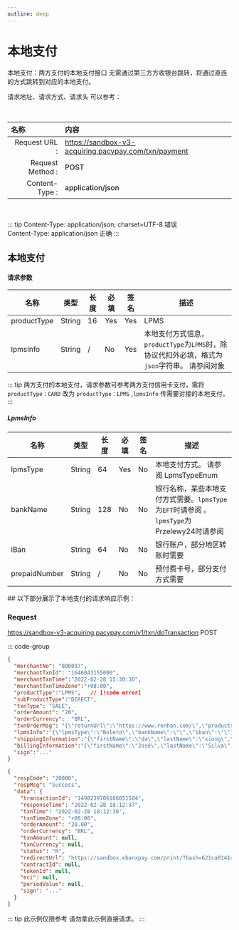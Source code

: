 ```yaml
---
outline: deep
---
```

<script setup>



import {reactive, ref, watch, onMounted, unref } from 'vue'; 
import {requestGen, secret} from "./util/utils";
import {ProductTypeEnumTable,SubProductTypeEnumTable,TxnTypeEnumTable} from "./util/constants";
import CMExample from './components/CMExample.vue';
import CMNote from './components/CMNote.vue';
import CustomPopover from './components/element-ui/CustomPopover.vue'; 
import CustomTable from "./components/element-ui/CustomTable.vue";
import {TopRight, View} from "@element-plus/icons-vue";
import { ClickOutside as vClickOutside } from 'element-plus';


</script>

# 本地支付
本地支付：两方支付的本地支付接口 无需通过第三方方收银台跳转，将通过直连的方式跳转到对应的本地支付。


请求地址、请求方式、请求头 可以参考：


<br>

|   <div style="text-align: left;">名称</div>| 内容                                                          |
|----------------:|:---------------------------------------------------------------|
| Request URL :    | https://sandbox-v3-acquiring.pacypay.com/txn/payment  |
| Request Method : | <div style="color:var(--vp-c-brand-1);font-weight:500;"> POST  </div>                                                        |
| Content-Type :  | <div style="color:var(--vp-c-brand-1);font-weight:500;">application/json      </div>                                        |

<br>

<div class="alertbox3">

::: tip  Content-Type: application/json; charset=UTF-8 错误   <br>Content-Type: application/json 正确 
:::

</div>

## 本地支付

#### 请求参数

<div class="custom-table bordered-table">

| 名称          | 类型     | 长度 | 必填  | 签名  | 描述                       |
|-------------|--------|----|-----|-----|--------------------------|
| productType | String | 16 | Yes | Yes | LPMS  |
| lpmsInfo | String | / | No | Yes | 本地支付方式信息，`productType`为`LPMS`时，除协议代扣外必填，格式为`json`字符串。 请参阅对象   <CustomPopover title="LpmsInfo" width="auto" reference="LpmsInfo" link="/apis/enums.html#lpmsinfo" ></CustomPopover> |


</div>


<div class="alertbox4">

::: tip   两方支付的本地支付，请求参数可参考两方支付信用卡支付，需将 `productType：CARD` 改为 `productType：LPMS` ,`lpmsInfo` 传需要对接的本地支付。
:::

</div>


##### LpmsInfo


<div class="custom-table bordered-table">


| 名称            | 类型     | 长度  | 必填  | 签名 | 描述                                                                                               |
|---------------|--------|-----|-----|----|--------------------------------------------------------------------------------------------------|
| lpmsType      | String | 64  | Yes | No | 本地支付方式。 请参阅 LpmsTypeEnum    <CustomPopover title="EFTBankNameEnum" width="auto" reference="eftbanknameenum" link="/apis/enums.html#lpmstypeenum" ></CustomPopover>                                                                       |
| bankName      | String | 128 | No  | No | 银行名称，某些本地支付方式需要。`lpmsType`为`EFT`时请参阅    <CustomPopover title="EFTBankNameEnum" width="auto" reference="eftbanknameenum" link="/apis/enums.html#eftbanknameenum" ></CustomPopover>      。 `lpmsType`为Przelewy24时请参阅    <CustomPopover title="Przelewy24BankNameEnum" width="auto" reference="Przelewy24BankNameEnum" link="/apis/enums.html#przelewy24banknameenum" ></CustomPopover> |
| iBan          | String | 64  | No  | No | 银行账户，部分地区转账时需要                                                                                   |
| prepaidNumber | String | /   | No  | No | 预付费卡号，部分支付方式需要                                                                                   |

</div>
## 以下部分展示了本地支付的请求响应示例：

### Request

https://sandbox-v3-acquiring.pacypay.com/v1/txn/doTransaction <Badge type="tip">POST</Badge>

::: code-group

```json [请求参数]
{
  "merchantNo": "800037",
  "merchantTxnId": "1646043155000",
  "merchantTxnTime":"2022-02-28 15:30:30",
  "merchantTxnTimeZone":"+08:00",
  "productType":"LPMS",   // [!code error]
  "subProductType":"DIRECT",
  "txnType": "SALE",
  "orderAmount": "20",
  "orderCurrency":  "BRL",
  "txnOrderMsg": "{\"returnUrl\":\"https://www.ronhan.com/\",\"products\":\"[{\\\"name\\\":\\\"iphone 11\\\",\\\"price\\\":\\\"5300.00\\\",\\\"num\\\":\\\"2\\\",\\\"currency\\\":\\\"CNY\\\"}]\",\"transactionIp\":\"2600:1700:f0f1:1e30:d08f:c6da:976c:45cd\",\"appId\":1493520562615545856}",
  "lpmsInfo":"{\"lpmsType\":\"Boleto\",\"bankName\":\"\",\"iban\":\"\"}",  // [!code error]
  "shippingInformation":"{\"firstName\":\"da\",\"lastName\":\"xiong\",\"phone\":\"8522847000\",\"email\":\"shipping@example.com\",\"postalCode\":\"123456\",\"address\":\"HHHEEII\",\"country\":\"MY\",\"province\":\"BABA\",\"city\":\"BALALA\",\"street\":\"1010\",\"number\":\"20-1202\",\"identityNumber\":\"11112223333\",\"birthDate\":\"2020/12/28\"}",
  "billingInformation":"{\"firstName\":\"José\",\"lastName\":\"Silva\",\"phone\":\"8522847035\",\"email\":\"jose@example.com\",\"postalCode\":\"61919-230\",\"address\":\"Rua E\",\"country\":\"BR\",\"province\":\"CE\",\"city\":\"Maracanaú\",\"street\":\"1040\",\"identityNumber\":\"853.513.468-93\",\"birthDate\":\"2000/12/20\"}",
  "sign":"..."
}

```


```json [响应参数]
{
  "respCode": "20000",
  "respMsg": "Success",
  "data": {
    "transactionId": "1498239706186051584",
    "responseTime": "2022-02-28 18:12:37",
    "txnTime": "2022-02-28 18:12:36",
    "txnTimeZone": "+08:00",
    "orderAmount": "20.00",
    "orderCurrency": "BRL",
    "txnAmount": null,
    "txnCurrency": null,
    "status": "R",
    "redirectUrl": "https://sandbox.ebanxpay.com/print/?hash=621ca01414557c5009067504858cd223b90efca03add5c94",
    "contractId": null,
    "tokenId": null,
    "eci": null,
    "periodValue": null,
    "sign": "..."
  }
}


```

<div class="alertbox4">

::: tip 此示例仅限参考 请勿拿此示例直接请求。
:::

</div>







